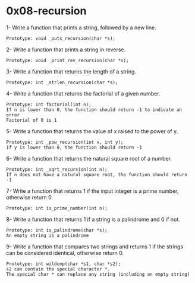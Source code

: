 # 0x08-recursion

1- Write a function that prints a string, followed by a new line.

    Prototype: void _puts_recursion(char *s);
    
2- Write a function that prints a string in reverse.

    Prototype: void _print_rev_recursion(char *s);
    
3- Write a function that returns the length of a string.

    Prototype: int _strlen_recursion(char *s);

4- Write a function that returns the factorial of a given number.

    Prototype: int factorial(int n);
    If n is lower than 0, the function should return -1 to indicate an error
    Factorial of 0 is 1

5- Write a function that returns the value of x raised to the power of y.

    Prototype: int _pow_recursion(int x, int y);
    If y is lower than 0, the function should return -1
    
6- Write a function that returns the natural square root of a number.

    Prototype: int _sqrt_recursion(int n);
    If n does not have a natural square root, the function should return -1

7- Write a function that returns 1 if the input integer is a prime number, otherwise return 0.

    Prototype: int is_prime_number(int n);

8- Write a function that returns 1 if a string is a palindrome and 0 if not.

    Prototype: int is_palindrome(char *s);
    An empty string is a palindrome

9- Write a function that compares two strings and returns 1 if the strings can be considered identical, otherwise return 0.

    Prototype: int wildcmp(char *s1, char *s2);
    s2 can contain the special character *.
    The special char * can replace any string (including an empty string)
